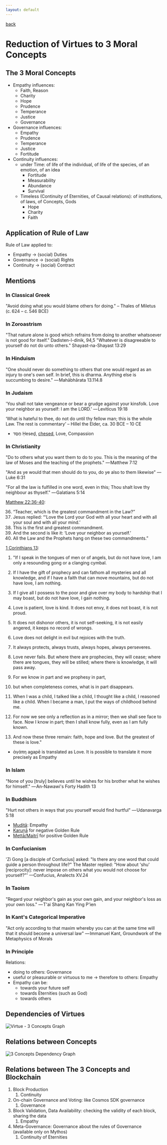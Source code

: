 ```yaml
---
layout: default
---
```

[back](./)

# Reduction of Virtues to 3 Moral Concepts

## The 3 Moral Concepts

- Empathy influences:
    - Faith, Reason
    - Charity
    - Hope
    - Prudence
    - Temperance
    - Justice
    - Governance
- Governance influences:
    - Empathy
    - Prudence
    - Temperance
    - Justice
    - Fortitude
- Continuity influences: 
    - under Time: of life of the individual, of life of the species, of an emotion, of an idea
        - Fortitude
        - Measurability
        - Abundance
        - Survival
    - Timeless (Continuity of Eternities, of Causal relations): of institutions, of laws, of Concepts, Gods
        - Hope
        - Charity
        - Faith

## Application of Rule of Law

Rule of Law applied to:
- Empathy -> (social) Duties
- Governance -> (social) Rights
- Continuity -> (social) Contract

## Mentions

### In Classical Greek

"Avoid doing what you would blame others for doing." – Thales of Miletus (c. 624 – c. 546 BCE)

### In Zoroastrism

"That nature alone is good which refrains from doing to another whatsoever is not good for itself." Dadisten-I-dinik, 94,5
"Whatever is disagreeable to yourself do not do unto others." Shayast-na-Shayast 13:29

### In Hinduism

"One should never do something to others that one would regard as an injury to one's own self. In brief, this is dharma. Anything else is succumbing to desire." — Mahābhārata 13.114.8

### In Judaism

'You shall not take vengeance or bear a grudge against your kinsfolk. Love your neighbor as yourself: I am the LORD.' — Leviticus 19:18

‘What is hateful to thee, do not do until thy fellow man; this is the whole Law. The rest is commentary’ – Hillel the Elder, ca. 30 BCE – 10 CE

- חֶסֶד Ḥeseḏ, [chesed](https://en.wikipedia.org/wiki/Chesed), Love, Compassion

### In Christianity

"Do to others what you want them to do to you. This is the meaning of the law of Moses and the teaching of the prophets." — Matthew 7:12

"And as ye would that men should do to you, do ye also to them likewise" — Luke 6:31

"For all the law is fulfilled in one word, even in this; Thou shalt love thy neighbour as thyself." — Galatians 5:14

[Matthew 22:36-40](https://www.biblegateway.com/passage/?search=Matthew+22%3A36-40&version=NIV):

36. “Teacher, which is the greatest commandment in the Law?”
1. Jesus replied: “‘Love the Lord your God with all your heart and with all your soul and with all your mind.’
1. This is the first and greatest commandment.
1. And the second is like it: ‘Love your neighbor as yourself.’
1. All the Law and the Prophets hang on these two commandments.”


[1 Corinthians 13](https://www.biblegateway.com/passage/?search=1+Corinthians+13&version=NIV):

1. "If I speak in the tongues of men or of angels, but do not have love, I am only a resounding gong or a clanging cymbal. 
1. If I have the gift of prophecy and can fathom all mysteries and all knowledge, and if I have a faith that can move mountains, but do not have love, I am nothing. 
1. If I give all I possess to the poor and give over my body to hardship that I may boast, but do not have love, I gain nothing.

1. Love is patient, love is kind. It does not envy, it does not boast, it is not proud. 
1. It does not dishonor others, it is not self-seeking, it is not easily angered, it keeps no record of wrongs. 
1. Love does not delight in evil but rejoices with the truth. 
1. It always protects, always trusts, always hopes, always perseveres.

1. Love never fails. But where there are prophecies, they will cease; where there are tongues, they will be stilled; where there is knowledge, it will pass away. 
1. For we know in part and we prophesy in part, 
1. but when completeness comes, what is in part disappears. 
1. When I was a child, I talked like a child, I thought like a child, I reasoned like a child. When I became a man, I put the ways of childhood behind me. 
1. For now we see only a reflection as in a mirror; then we shall see face to face. Now I know in part; then I shall know fully, even as I am fully known.

1. And now these three remain: faith, hope and love. But the greatest of these is love."

- ἀγάπη agapē is translated as Love. It is possible to translate it more precisely as Empathy

### In Islam

"None of you [truly] believes until he wishes for his brother what he wishes for himself." — An-Nawawi's Forty Hadith 13

### In Buddhism

"Hurt not others in ways that you yourself would find hurtful" — Udanavarga 5:18
- [Muditā](https://en.wikipedia.org/wiki/Mudita): Empathy
- [Karuṇā](https://en.wikipedia.org/wiki/Karu%E1%B9%87%C4%81) for negative Golden Rule
- [Mettā/Maitrī](https://en.wikipedia.org/wiki/Maitr%C4%AB) for positive Golden Rule

### In Confucianism

'Zi Gong [a disciple of Confucius] asked: "Is there any one word that could guide a person throughout life?"
The Master replied: 
"How about 'shu' [reciprocity]: never impose on others what you would not choose for yourself?"' —Confucius, Analects XV.24

### In Taoism

"Regard your neighbor's gain as your own gain, and your neighbor's loss as your own loss." — T'ai Shang Kan Ying P'ien

### In Kant's Categorical Imperative

"Act only according to that maxim whereby you can at the same time will that it should become a universal law" — Immanuel Kant, Groundwork of the Metaphysics of Morals

### In Principle

Relations:
- doing to others: Governance
- useful or pleasurable or virtuous to me -> therefore to others: Empathy
- Empathy can be: 
  - towards your future self
  - towards Eternities (such as God)
  - towards others

## Dependencies of Virtues

![Virtue - 3 Concepts Graph](images/3virtues2.png)

## Relations between Concepts

![3 Concepts Dependency Graph](images/3concepts.png)


## Relations between The 3 Concepts and Blockchain


1. Block Production
    1. Continuity
1. On-chain Governance and Voting: like Cosmos SDK governance 
    1. Governance
1. Block Validation, Data Availability: checking the validity of each block, sharing the data
    1. Empathy
1. Meta-Governance: Governance about the rules of Governance (available only on Mythos)
    1. Continuity of Eternities
